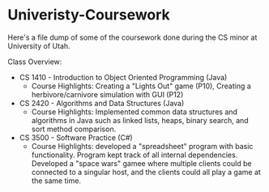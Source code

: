 # Univeristy-Coursework

Here's a file dump of some of the coursework done during the CS minor at University of Utah. 

Class Overview: 
- CS 1410 - Introduction to Object Oriented Programming (Java)
  - Course Highlights: Creating a "Lights Out" game (P10), Creating a herbivore/carnivore simulation with GUI (P12)
- CS 2420 - Algorithms and Data Structures (Java)
  - Course Highlights: Implemented common data structures and algorithms in Java such as linked lists, heaps, binary search, and sort method comparison.   
- CS 3500 - Software Practice (C#)
  - Course Highlights: developed a "spreadsheet" program with basic functionality. Program kept track of all internal dependencies. Developed a "space wars" gamee where multiple clients could be connected to a singular host, and the clients could all play a game at the same time. 
 

